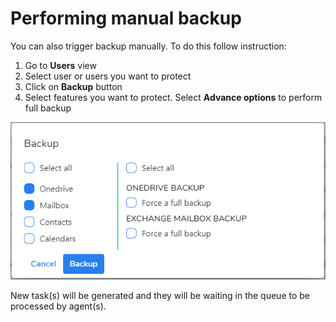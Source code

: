 # Performing manual backup

You can also trigger backup manually. To do this follow instruction:

1. Go to **Users** view
2. Select user or users you want to protect
3. Click on **Backup** button
4. Select features you want to protect. Select **Advance options** to perform full backup

![](../../.gitbook/assets/image%20%2828%29.png)

New task\(s\) will be generated and they will be waiting in the queue to be processed by agent\(s\).

